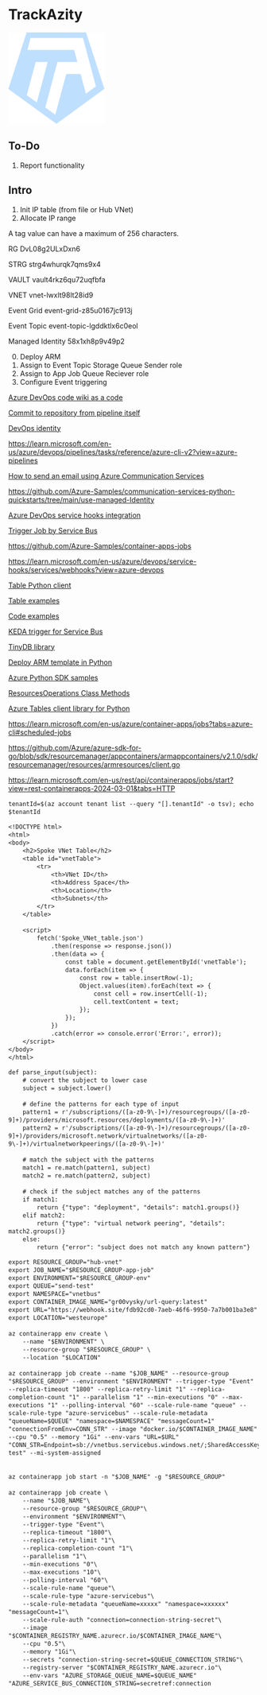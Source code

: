 # TrackAzity

![](TrackAzity.svg)

## To-Do
1. Report functionality

## Intro

1. Init IP table (from file or Hub VNet)
2. Allocate IP range

A tag value can have a maximum of 256 characters.

RG
DvL08g2ULxDxn6

STRG
strg4whurqk7qms9x4

VAULT
vault4rkz6qu72uqfbfa

VNET
vnet-lwxlt98lt28id9

Event Grid
event-grid-z85u0167jc913j

Event Topic
event-topic-lgddktlx6c0eol

Managed Identity
58x1xh8p9v49p2

0. Deploy ARM
1. Assign to Event Topic Storage Queue Sender role
2. Assign to App Job Queue Reciever role
3. Configure Event triggering

[Azure DevOps code wiki as a code](https://learn.microsoft.com/en-us/azure/devops/project/wiki/provisioned-vs-published-wiki?view=azure-devops)

[Commit to repository from pipeline itself](https://programmingwithwolfgang.com/create-git-commits-in-azure-devops-yaml-pipeline/)

[DevOps identity](https://blog.xmi.fr/posts/azure-devops-authenticate-as-managed-identity/)

https://learn.microsoft.com/en-us/azure/devops/pipelines/tasks/reference/azure-cli-v2?view=azure-pipelines

[How to send an email using Azure Communication Services](https://github.com/MicrosoftDocs/azure-docs/blob/main/articles/communication-services/quickstarts/email/send-email.md)

https://github.com/Azure-Samples/communication-services-python-quickstarts/tree/main/use-managed-Identity

[Azure DevOps service hooks integration](https://learn.microsoft.com/en-us/azure/devops/service-hooks/overview?view=azure-devops)

[Trigger Job by Service Bus](https://techcommunity.microsoft.com/t5/apps-on-azure-blog/deploying-an-event-driven-job-with-azure-container-app-job-and/ba-p/3909279)

https://github.com/Azure-Samples/container-apps-jobs

https://learn.microsoft.com/en-us/azure/devops/service-hooks/services/webhooks?view=azure-devops

[Table Python client](https://pypi.org/project/azure-data-tables/)

[Table examples](https://github.com/Azure/azure-sdk-for-python/blob/main/sdk/tables/azure-data-tables/samples/sample_insert_delete_entities.py#L67-L73)

[Code examples](https://github.com/Azure/azure-sdk-for-python/tree/main/sdk/servicebus/azure-servicebus/samples)

[KEDA trigger for Service Bus](https://keda.sh/docs/2.14/scalers/azure-service-bus/)

[TinyDB library](https://tinydb.readthedocs.io/en/latest/getting-started.html#basic-usage)

[Deploy ARM template in Python](https://learn.microsoft.com/en-us/azure/azure-resource-manager/templates/deploy-python)

[Azure Python SDK samples](https://github.com/Azure-Samples/azure-samples-python-management/tree/main/samples/resources)

[ResourcesOperations Class Methods](https://learn.microsoft.com/en-us/python/api/azure-mgmt-resource/azure.mgmt.resource.resources.v2021_04_01.operations.resourcesoperations?view=azure-python)

[Azure Tables client library for Python](https://github.com/Azure/azure-sdk-for-python/tree/main/sdk/tables/azure-data-tables)

https://learn.microsoft.com/en-us/azure/container-apps/jobs?tabs=azure-cli#scheduled-jobs

https://github.com/Azure/azure-sdk-for-go/blob/sdk/resourcemanager/appcontainers/armappcontainers/v2.1.0/sdk/resourcemanager/resources/armresources/client.go

https://learn.microsoft.com/en-us/rest/api/containerapps/jobs/start?view=rest-containerapps-2024-03-01&tabs=HTTP


```
tenantId=$(az account tenant list --query "[].tenantId" -o tsv); echo $tenantId
```

```
<!DOCTYPE html>  
<html>  
<body>  
    <h2>Spoke VNet Table</h2>  
    <table id="vnetTable">  
        <tr>  
            <th>VNet ID</th>  
            <th>Address Space</th>  
            <th>Location</th>  
            <th>Subnets</th>  
        </tr>  
    </table>  
  
    <script>  
        fetch('Spoke_VNet_table.json')  
            .then(response => response.json())  
            .then(data => {  
                const table = document.getElementById('vnetTable');  
                data.forEach(item => {  
                    const row = table.insertRow(-1);  
                    Object.values(item).forEach(text => {  
                        const cell = row.insertCell(-1);  
                        cell.textContent = text;  
                    });  
                });  
            })  
            .catch(error => console.error('Error:', error));  
    </script>  
</body>  
</html>  
```

```
def parse_input(subject):  
    # convert the subject to lower case  
    subject = subject.lower()  
  
    # define the patterns for each type of input  
    pattern1 = r'/subscriptions/([a-z0-9\-]+)/resourcegroups/([a-z0-9]+)/providers/microsoft.resources/deployments/([a-z0-9\-]+)'  
    pattern2 = r'/subscriptions/([a-z0-9\-]+)/resourcegroups/([a-z0-9]+)/providers/microsoft.network/virtualnetworks/([a-z0-9\-]+)/virtualnetworkpeerings/([a-z0-9\-]+)'  
  
    # match the subject with the patterns  
    match1 = re.match(pattern1, subject)  
    match2 = re.match(pattern2, subject)  
  
    # check if the subject matches any of the patterns  
    if match1:  
        return {"type": "deployment", "details": match1.groups()}  
    elif match2:  
        return {"type": "virtual network peering", "details": match2.groups()}  
    else:  
        return {"error": "subject does not match any known pattern"}
```

```
export RESOURCE_GROUP="hub-vnet"
export JOB_NAME="$RESOURCE_GROUP-app-job"
export ENVIRONMENT="$RESOURCE_GROUP-env"
export QUEUE="send-test"
export NAMESPACE="vnetbus"
export CONTAINER_IMAGE_NAME="gr00vysky/url-query:latest"
export URL="https://webhook.site/fdb92cd0-7aeb-46f6-9950-7a7b001ba3e8"
export LOCATION="westeurope"

az containerapp env create \
    --name "$ENVIRONMENT" \
    --resource-group "$RESOURCE_GROUP" \
    --location "$LOCATION"

az containerapp job create --name "$JOB_NAME" --resource-group "$RESOURCE_GROUP" --environment "$ENVIRONMENT" --trigger-type "Event" --replica-timeout "1800" --replica-retry-limit "1" --replica-completion-count "1" --parallelism "1" --min-executions "0" --max-executions "1" --polling-interval "60" --scale-rule-name "queue" --scale-rule-type "azure-servicebus" --scale-rule-metadata "queueName=$QUEUE" "namespace=$NAMESPACE" "messageCount=1" "connectionFromEnv=CONN_STR" --image "docker.io/$CONTAINER_IMAGE_NAME" --cpu "0.5" --memory "1Gi" --env-vars "URL=$URL" "CONN_STR=Endpoint=sb://vnetbus.servicebus.windows.net/;SharedAccessKeyName=reader;SharedAccessKey=iA4WA3jhTD9G7b2q4HNy0UCP8WlDC8sCT+ASbJreYMA=;EntityPath=send-test" --mi-system-assigned


az containerapp job start -n "$JOB_NAME" -g "$RESOURCE_GROUP"

az containerapp job create \
    --name "$JOB_NAME"\
    --resource-group "$RESOURCE_GROUP"\
    --environment "$ENVIRONMENT"\
    --trigger-type "Event"\
    --replica-timeout "1800"\
    --replica-retry-limit "1"\
    --replica-completion-count "1"\
    --parallelism "1"\
    --min-executions "0"\
    --max-executions "10"\
    --polling-interval "60"\
    --scale-rule-name "queue"\
    --scale-rule-type "azure-servicebus"\
    --scale-rule-metadata "queueName=xxxxx" "namespace=xxxxxx" "messageCount=1"\
    --scale-rule-auth "connection=connection-string-secret"\
    --image "$CONTAINER_REGISTRY_NAME.azurecr.io/$CONTAINER_IMAGE_NAME"\
    --cpu "0.5"\
    --memory "1Gi"\
    --secrets "connection-string-secret=$QUEUE_CONNECTION_STRING"\
    --registry-server "$CONTAINER_REGISTRY_NAME.azurecr.io"\
    --env-vars "AZURE_STORAGE_QUEUE_NAME=$QUEUE_NAME" "AZURE_SERVICE_BUS_CONNECTION_STRING=secretref:connection

```

